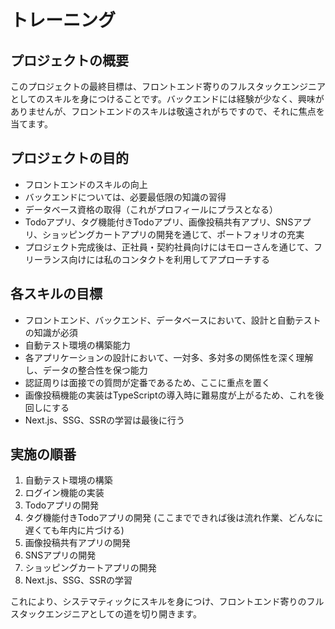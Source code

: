 # トレーニング

## プロジェクトの概要

このプロジェクトの最終目標は、フロントエンド寄りのフルスタックエンジニアとしてのスキルを身につけることです。バックエンドには経験が少なく、興味がありませんが、フロントエンドのスキルは敬遠されがちですので、それに焦点を当てます。

## プロジェクトの目的

- フロントエンドのスキルの向上
- バックエンドについては、必要最低限の知識の習得
- データベース資格の取得（これがプロフィールにプラスとなる）
- Todoアプリ、タグ機能付きTodoアプリ、画像投稿共有アプリ、SNSアプリ、ショッピングカートアプリの開発を通じて、ポートフォリオの充実
- プロジェクト完成後は、正社員・契約社員向けにはモローさんを通じて、フリーランス向けには私のコンタクトを利用してアプローチする

## 各スキルの目標

- フロントエンド、バックエンド、データベースにおいて、設計と自動テストの知識が必須
- 自動テスト環境の構築能力
- 各アプリケーションの設計において、一対多、多対多の関係性を深く理解し、データの整合性を保つ能力
- 認証周りは面接での質問が定番であるため、ここに重点を置く
- 画像投稿機能の実装はTypeScriptの導入時に難易度が上がるため、これを後回しにする
- Next.js、SSG、SSRの学習は最後に行う

## 実施の順番

1. 自動テスト環境の構築
2. ログイン機能の実装
3. Todoアプリの開発
4. タグ機能付きTodoアプリの開発 (ここまでできれば後は流れ作業、どんなに遅くても年内に片づける)
5. 画像投稿共有アプリの開発
6. SNSアプリの開発
7. ショッピングカートアプリの開発
8. Next.js、SSG、SSRの学習

これにより、システマティックにスキルを身につけ、フロントエンド寄りのフルスタックエンジニアとしての道を切り開きます。
